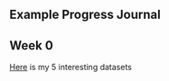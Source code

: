## Example Progress Journal


## Week 0

[Here](files/example_homework_0.html) is my 5 interesting datasets
